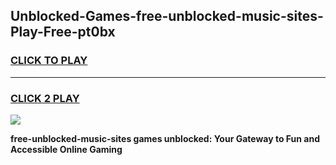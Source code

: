 
## Unblocked-Games-free-unblocked-music-sites-Play-Free-pt0bx
<h3>
<a href="https://premium76.site?title=free-unblocked-music-sites&ref=18A1">CLICK TO PLAY</a></h3>
<hr>

<h3>
<a href="https://premium76.site?title=free-unblocked-music-sites&ref=18A1">CLICK 2 PLAY</a>
  
</h3>

<a href="https://premium76.site?title=free-unblocked-music-sites&ref=18A1"><img src="https://clearcache.store/games.png"></a>


**free-unblocked-music-sites games unblocked: Your Gateway to Fun and Accessible Online Gaming**
